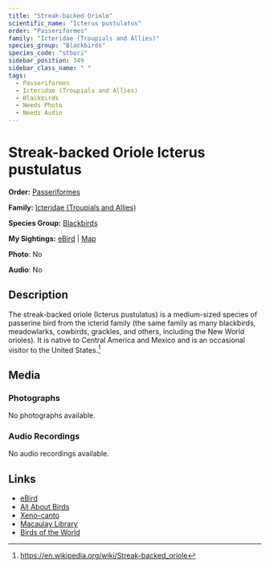```yaml
---
title: "Streak-backed Oriole"
scientific_name: "Icterus pustulatus"
order: "Passeriformes"
family: "Icteridae (Troupials and Allies)"
species_group: "Blackbirds"
species_code: "stbori"
sidebar_position: 349
sidebar_class_name: " "
tags: 
  - Passeriformes
  - Icteridae (Troupials and Allies)
  - Blackbirds
  - Needs Photo
  - Needs Audio
---
```


# Streak-backed Oriole <span className='sci_name'>Icterus pustulatus</span>

**Order:** [Passeriformes](/tags/passeriformes)

**Family:** [Icteridae (Troupials and Allies)](/tags/icteridae-troupials-and-allies)

**Species Group:** [Blackbirds](/tags/blackbirds)

**My Sightings:** [eBird](https://ebird.org/lifelist?r=world&time=life&spp=stbori) | [Map](/map?species_code=stbori)

**Photo**: No 

**Audio**: No

## Description
The streak-backed oriole (Icterus pustulatus) is a medium-sized species of passerine bird from the icterid family (the same family as many blackbirds, meadowlarks, cowbirds, grackles, and others, including the New World orioles). It is native to Central America and Mexico and is an occasional visitor to the United States.[^1]

[^1]: https://en.wikipedia.org/wiki/Streak-backed_oriole

## Media
### Photographs
No photographs available.

### Audio Recordings
No audio recordings available.

## Links
* [eBird](https://ebird.org/species/stbori) 
* [All About Birds](https://www.allaboutbirds.org/guide/stbori) 
* [Xeno-canto](https://www.xeno-canto.org/species/icterus-pustulatus) 
* [Macaulay Library](https://search.macaulaylibrary.org/catalog?taxonCode=stbori&sort=rating_rank_desc)
* [Birds of the World](https://birdsoftheworld.org/bow/species/stbori)
